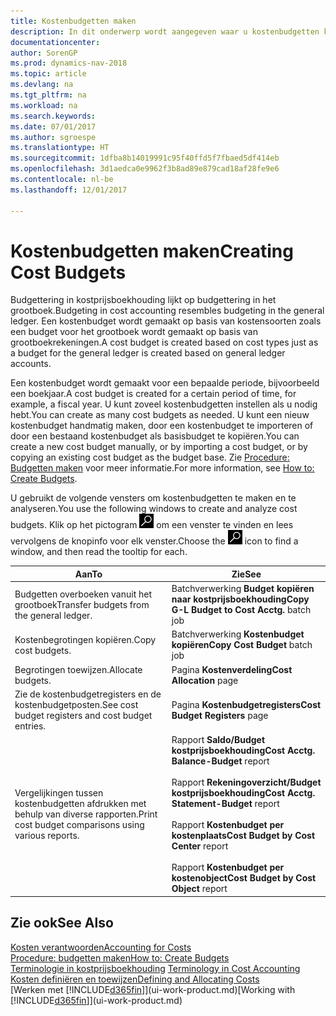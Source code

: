 ```yaml
---
title: Kostenbudgetten maken
description: In dit onderwerp wordt aangegeven waar u kostenbudgetten kunt maken en analyseren.
documentationcenter: 
author: SorenGP
ms.prod: dynamics-nav-2018
ms.topic: article
ms.devlang: na
ms.tgt_pltfrm: na
ms.workload: na
ms.search.keywords: 
ms.date: 07/01/2017
ms.author: sgroespe
ms.translationtype: HT
ms.sourcegitcommit: 1dfba8b14019991c95f40ffd5f7fbaed5df414eb
ms.openlocfilehash: 3d1aedca0e9962f3b8ad89e879cad18af28fe9e6
ms.contentlocale: nl-be
ms.lasthandoff: 12/01/2017

---
```

# <a name="creating-cost-budgets"></a><span data-ttu-id="01756-103">Kostenbudgetten maken</span><span class="sxs-lookup"><span data-stu-id="01756-103">Creating Cost Budgets</span></span>
<span data-ttu-id="01756-104">Budgettering in kostprijsboekhouding lijkt op budgettering in het grootboek.</span><span class="sxs-lookup"><span data-stu-id="01756-104">Budgeting in cost accounting resembles budgeting in the general ledger.</span></span> <span data-ttu-id="01756-105">Een kostenbudget wordt gemaakt op basis van kostensoorten zoals een budget voor het grootboek wordt gemaakt op basis van grootboekrekeningen.</span><span class="sxs-lookup"><span data-stu-id="01756-105">A cost budget is created based on cost types just as a budget for the general ledger is created based on general ledger accounts.</span></span>  

<span data-ttu-id="01756-106">Een kostenbudget wordt gemaakt voor een bepaalde periode, bijvoorbeeld een boekjaar.</span><span class="sxs-lookup"><span data-stu-id="01756-106">A cost budget is created for a certain period of time, for example, a fiscal year.</span></span> <span data-ttu-id="01756-107">U kunt zoveel kostenbudgetten instellen als u nodig hebt.</span><span class="sxs-lookup"><span data-stu-id="01756-107">You can create as many cost budgets as needed.</span></span> <span data-ttu-id="01756-108">U kunt een nieuw kostenbudget handmatig maken, door een kostenbudget te importeren of door een bestaand kostenbudget als basisbudget te kopiëren.</span><span class="sxs-lookup"><span data-stu-id="01756-108">You can create a new cost budget manually, or by importing a cost budget, or by copying an existing cost budget as the budget base.</span></span> <span data-ttu-id="01756-109">Zie [Procedure: Budgetten maken](finance-how-create-budgets.md) voor meer informatie.</span><span class="sxs-lookup"><span data-stu-id="01756-109">For more information, see [How to: Create Budgets](finance-how-create-budgets.md).</span></span>

<span data-ttu-id="01756-110">U gebruikt de volgende vensters om kostenbudgetten te maken en te analyseren.</span><span class="sxs-lookup"><span data-stu-id="01756-110">You use the following windows to create and analyze cost budgets.</span></span> <span data-ttu-id="01756-111">Klik op het pictogram ![Zoeken naar pagina of rapport](media/ui-search/search_small.png "pictogram Zoeken naar pagina of rapport") om een venster te vinden en lees vervolgens de knopinfo voor elk venster.</span><span class="sxs-lookup"><span data-stu-id="01756-111">Choose the ![Search for Page or Report](media/ui-search/search_small.png "Search for Page or Report icon") icon to find a window, and then read the tooltip for each.</span></span>

|<span data-ttu-id="01756-112">Aan</span><span class="sxs-lookup"><span data-stu-id="01756-112">To</span></span>|<span data-ttu-id="01756-113">Zie</span><span class="sxs-lookup"><span data-stu-id="01756-113">See</span></span>|  
|--------|---------|  
|<span data-ttu-id="01756-114">Budgetten overboeken vanuit het grootboek</span><span class="sxs-lookup"><span data-stu-id="01756-114">Transfer budgets from the general ledger.</span></span>|<span data-ttu-id="01756-115">Batchverwerking **Budget kopiëren naar kostprijsboekhouding**</span><span class="sxs-lookup"><span data-stu-id="01756-115">**Copy G-L Budget to Cost Acctg.** batch job</span></span>|  
|<span data-ttu-id="01756-116">Kostenbegrotingen kopiëren.</span><span class="sxs-lookup"><span data-stu-id="01756-116">Copy cost budgets.</span></span>|<span data-ttu-id="01756-117">Batchverwerking **Kostenbudget kopiëren**</span><span class="sxs-lookup"><span data-stu-id="01756-117">**Copy Cost Budget** batch job</span></span>|  
|<span data-ttu-id="01756-118">Begrotingen toewijzen.</span><span class="sxs-lookup"><span data-stu-id="01756-118">Allocate budgets.</span></span>|<span data-ttu-id="01756-119">Pagina **Kostenverdeling**</span><span class="sxs-lookup"><span data-stu-id="01756-119">**Cost Allocation** page</span></span>|  
|<span data-ttu-id="01756-120">Zie de kostenbudgetregisters en de kostenbudgetposten.</span><span class="sxs-lookup"><span data-stu-id="01756-120">See cost budget registers and cost budget entries.</span></span>|<span data-ttu-id="01756-121">Pagina **Kostenbudgetregisters**</span><span class="sxs-lookup"><span data-stu-id="01756-121">**Cost Budget Registers** page</span></span>|  
|<span data-ttu-id="01756-122">Vergelijkingen tussen kostenbudgetten afdrukken met behulp van diverse rapporten.</span><span class="sxs-lookup"><span data-stu-id="01756-122">Print cost budget comparisons using various reports.</span></span>|<span data-ttu-id="01756-123">Rapport **Saldo/Budget kostprijsboekhouding**</span><span class="sxs-lookup"><span data-stu-id="01756-123">**Cost Acctg. Balance-Budget** report</span></span><br /><br /> <span data-ttu-id="01756-124">Rapport **Rekeningoverzicht/Budget kostprijsboekhouding**</span><span class="sxs-lookup"><span data-stu-id="01756-124">**Cost Acctg. Statement-Budget** report</span></span><br /><br /> <span data-ttu-id="01756-125">Rapport **Kostenbudget per kostenplaats**</span><span class="sxs-lookup"><span data-stu-id="01756-125">**Cost Budget by Cost Center** report</span></span><br /><br /> <span data-ttu-id="01756-126">Rapport **Kostenbudget per kostenobject**</span><span class="sxs-lookup"><span data-stu-id="01756-126">**Cost Budget by Cost Object** report</span></span>|  

## <a name="see-also"></a><span data-ttu-id="01756-127">Zie ook</span><span class="sxs-lookup"><span data-stu-id="01756-127">See Also</span></span>  
[<span data-ttu-id="01756-128">Kosten verantwoorden</span><span class="sxs-lookup"><span data-stu-id="01756-128">Accounting for Costs</span></span>](finance-manage-cost-accounting.md)  
[<span data-ttu-id="01756-129">Procedure: budgetten maken</span><span class="sxs-lookup"><span data-stu-id="01756-129">How to: Create Budgets</span></span>](finance-how-create-budgets.md)  
<span data-ttu-id="01756-130">[Terminologie in kostprijsboekhouding](finance-terminology-in-cost-accounting.md) </span><span class="sxs-lookup"><span data-stu-id="01756-130">[Terminology in Cost Accounting](finance-terminology-in-cost-accounting.md) </span></span>  
[<span data-ttu-id="01756-131">Kosten definiëren en toewijzen</span><span class="sxs-lookup"><span data-stu-id="01756-131">Defining and Allocating Costs</span></span>](finance-define-and-allocate-costs.md)  
<span data-ttu-id="01756-132">[Werken met [!INCLUDE[d365fin](includes/d365fin_md.md)]](ui-work-product.md)</span><span class="sxs-lookup"><span data-stu-id="01756-132">[Working with [!INCLUDE[d365fin](includes/d365fin_md.md)]](ui-work-product.md)</span></span>

